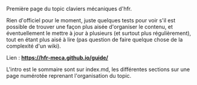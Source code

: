 Première page du topic claviers mécaniques d'hfr.

Rien d'officiel pour le moment, juste quelques tests pour voir s'il est possible de trouver une façon plus aisée d'organiser le contenu, et éventuellement le mettre à jour à plusieurs (et surtout plus régulièrement), tout en étant plus aisé à lire (pas question de faire quelque chose de la complexité d'un wiki).

Lien : **https://hfr-meca.github.io/guide/**

L'intro est le sommaire sont sur index.md, les différentes sections sur une page numérotée reprenant l'organisation du topic.
